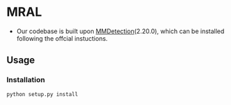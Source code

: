 # MRAL
- Our codebase is built upon  [MMDetection](https://github.com/open-mmlab/mmdetection)(2.20.0), which can be installed following the offcial instuctions.
## Usage

### Installation
```shell
python setup.py install
